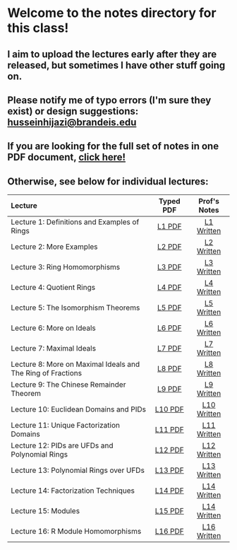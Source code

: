 # Welcome to the notes directory for this class! 
## I aim to upload the lectures early after they are released, but sometimes I have other stuff going on.
## Please notify me of typo errors (I'm sure they exist) or design suggestions: <husseinhijazi@brandeis.edu>

## If you are looking for the full set of notes in one PDF document, [click here!](https://hushus46.github.io/28B-Notes/Main.pdf)

## Otherwise, see below for individual lectures:

| Lecture      | Typed PDF | Prof's Notes     |
| :---        |    :----:   |          :----: |
| Lecture 1: Definitions and Examples of Rings    | [L1 PDF](https://hushus46.github.io/28B-Notes/L1/L1.pdf)       | [L1 Written](https://hushus46.github.io/28B-Notes/L1/Lecture%201%20Written.pdf)   |
| Lecture 2: More Examples   | [L2 PDF](https://hushus46.github.io/28B-Notes/L2/L2.pdf)        | [L2 Written](https://hushus46.github.io/28B-Notes/L2/Lecture%202%20Written.pdf)      |
| Lecture 3: Ring Homomorphisms   | [L3 PDF](https://hushus46.github.io/28B-Notes/L3/L3.pdf)        | [L3 Written](https://hushus46.github.io/28B-Notes/L3/Lecture%203%20Written.pdf)      |
| Lecture 4: Quotient Rings  | [L4 PDF](https://hushus46.github.io/28B-Notes/L4/L4.pdf)         | [L4 Written](https://hushus46.github.io/28B-Notes/L4/Lecture%204%20Written.pdf)     |
| Lecture 5: The Isomorphism Theorems   | [L5 PDF](https://hushus46.github.io/28B-Notes/L5/L5.pdf)         | [L5 Written](https://hushus46.github.io/28B-Notes/L5/Lecture%205%20Written.pdf)      |
| Lecture 6: More on Ideals  | [L6 PDF](https://hushus46.github.io/28B-Notes/L6/L6.pdf)        |    [L6 Written](https://hushus46.github.io/28B-Notes/L6/Lecture%206%20Written.pdf)    |
| Lecture 7: Maximal Ideals  | [L7 PDF](https://hushus46.github.io/28B-Notes/L7/L7.pdf)         |    [L7 Written](https://hushus46.github.io/28B-Notes/L7/Lecture%207%20Written.pdf)    |
| Lecture 8: More on Maximal Ideals and The Ring of Fractions  | [L8 PDF](https://hushus46.github.io/28B-Notes/L8/L8.pdf)        | [L8 Written](https://hushus46.github.io/28B-Notes/L8/Lecture%208%20Written.pdf)        |
| Lecture 9: The Chinese Remainder Theorem   | [L9 PDF](https://hushus46.github.io/28B-Notes/L9/L9.pdf)         | [L9 Written](https://hushus46.github.io/28B-Notes/L9/Lecture%209%20Written.pdf)        |
| Lecture 10: Euclidean Domains and PIDs   | [L10 PDF](https://hushus46.github.io/28B-Notes/L10/L10.pdf)         | [L10 Written](https://hushus46.github.io/28B-Notes/L10/Lecture%2010%20Written.pdf)         |
| Lecture 11: Unique Factorization Domains  | [L11 PDF](https://hushus46.github.io/28B-Notes/L11/L11.pdf)        | [L11 Written](https://hushus46.github.io/28B-Notes/L11/Lecture%2011%20Written.pdf)        |
| Lecture 12: PIDs are UFDs and Polynomial Rings   | [L12 PDF](https://hushus46.github.io/28B-Notes/L12/L12.pdf)         | [L12 Written](https://hushus46.github.io/28B-Notes/L12/Lecture%2012%20Written.pdf)     |
| Lecture 13: Polynomial Rings over UFDs   | [L13 PDF](https://hushus46.github.io/28B-Notes/L13/L13.pdf)        | [L13 Written](https://hushus46.github.io/28B-Notes/L13/Lecture%2013%20Written.pdf)     |
| Lecture 14: Factorization Techniques   | [L14 PDF](https://hushus46.github.io/28B-Notes/L14/L14.pdf)        | [L14 Written](https://hushus46.github.io/28B-Notes/L14/Lecture%2014%20Written.pdf)     |
| Lecture 15: Modules   | [L15 PDF](https://hushus46.github.io/28B-Notes/L15/L15.pdf)        | [L14 Written](https://hushus46.github.io/28B-Notes/L15/Lecture%2015%20Written.pdf)     |
| Lecture 16: R Module Homomorphisms   | [L16 PDF](https://hushus46.github.io/28B-Notes/L16/L16.pdf)        | [L16 Written](https://hushus46.github.io/28B-Notes/L16/Lecture%2016%20Written.pdf)     |
